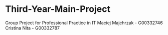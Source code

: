 # Third-Year-Main-Project
Group Project for Professional Practice in IT
Maciej Majchrzak - G00332746
Cristina Nita - G00332787